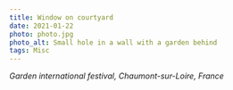 ```yaml
---
title: Window on courtyard
date: 2021-01-22
photo: photo.jpg
photo_alt: Small hole in a wall with a garden behind
tags: Misc
---
```


*Garden international festival, Chaumont-sur-Loire, France*
